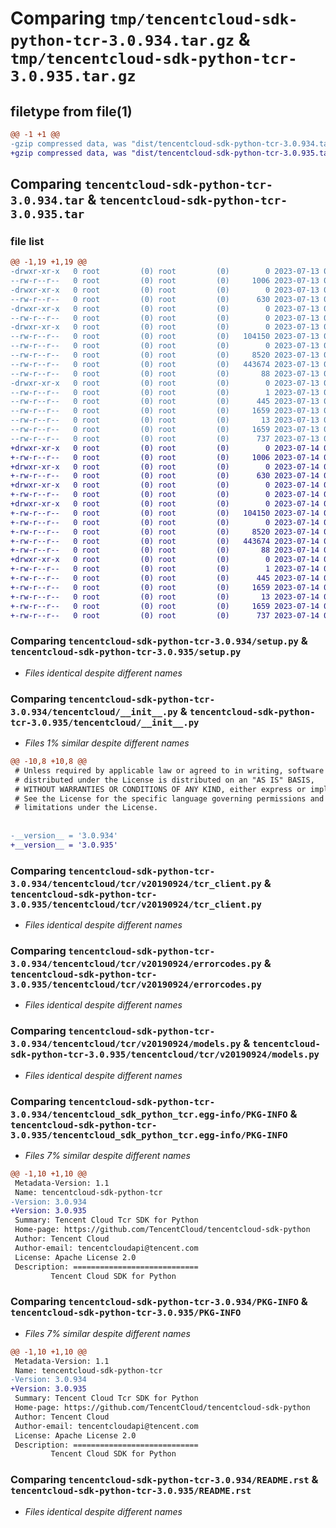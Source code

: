 # Comparing `tmp/tencentcloud-sdk-python-tcr-3.0.934.tar.gz` & `tmp/tencentcloud-sdk-python-tcr-3.0.935.tar.gz`

## filetype from file(1)

```diff
@@ -1 +1 @@
-gzip compressed data, was "dist/tencentcloud-sdk-python-tcr-3.0.934.tar", last modified: Thu Jul 13 00:34:20 2023, max compression
+gzip compressed data, was "dist/tencentcloud-sdk-python-tcr-3.0.935.tar", last modified: Fri Jul 14 00:39:24 2023, max compression
```

## Comparing `tencentcloud-sdk-python-tcr-3.0.934.tar` & `tencentcloud-sdk-python-tcr-3.0.935.tar`

### file list

```diff
@@ -1,19 +1,19 @@
-drwxr-xr-x   0 root         (0) root         (0)        0 2023-07-13 00:34:20.000000 tencentcloud-sdk-python-tcr-3.0.934/
--rw-r--r--   0 root         (0) root         (0)     1006 2023-07-13 00:34:20.000000 tencentcloud-sdk-python-tcr-3.0.934/setup.py
-drwxr-xr-x   0 root         (0) root         (0)        0 2023-07-13 00:34:20.000000 tencentcloud-sdk-python-tcr-3.0.934/tencentcloud/
--rw-r--r--   0 root         (0) root         (0)      630 2023-07-13 00:34:20.000000 tencentcloud-sdk-python-tcr-3.0.934/tencentcloud/__init__.py
-drwxr-xr-x   0 root         (0) root         (0)        0 2023-07-13 00:34:20.000000 tencentcloud-sdk-python-tcr-3.0.934/tencentcloud/tcr/
--rw-r--r--   0 root         (0) root         (0)        0 2023-07-13 00:34:20.000000 tencentcloud-sdk-python-tcr-3.0.934/tencentcloud/tcr/__init__.py
-drwxr-xr-x   0 root         (0) root         (0)        0 2023-07-13 00:34:20.000000 tencentcloud-sdk-python-tcr-3.0.934/tencentcloud/tcr/v20190924/
--rw-r--r--   0 root         (0) root         (0)   104150 2023-07-13 00:34:20.000000 tencentcloud-sdk-python-tcr-3.0.934/tencentcloud/tcr/v20190924/tcr_client.py
--rw-r--r--   0 root         (0) root         (0)        0 2023-07-13 00:34:20.000000 tencentcloud-sdk-python-tcr-3.0.934/tencentcloud/tcr/v20190924/__init__.py
--rw-r--r--   0 root         (0) root         (0)     8520 2023-07-13 00:34:20.000000 tencentcloud-sdk-python-tcr-3.0.934/tencentcloud/tcr/v20190924/errorcodes.py
--rw-r--r--   0 root         (0) root         (0)   443674 2023-07-13 00:34:20.000000 tencentcloud-sdk-python-tcr-3.0.934/tencentcloud/tcr/v20190924/models.py
--rw-r--r--   0 root         (0) root         (0)       88 2023-07-13 00:34:20.000000 tencentcloud-sdk-python-tcr-3.0.934/setup.cfg
-drwxr-xr-x   0 root         (0) root         (0)        0 2023-07-13 00:34:20.000000 tencentcloud-sdk-python-tcr-3.0.934/tencentcloud_sdk_python_tcr.egg-info/
--rw-r--r--   0 root         (0) root         (0)        1 2023-07-13 00:34:20.000000 tencentcloud-sdk-python-tcr-3.0.934/tencentcloud_sdk_python_tcr.egg-info/dependency_links.txt
--rw-r--r--   0 root         (0) root         (0)      445 2023-07-13 00:34:20.000000 tencentcloud-sdk-python-tcr-3.0.934/tencentcloud_sdk_python_tcr.egg-info/SOURCES.txt
--rw-r--r--   0 root         (0) root         (0)     1659 2023-07-13 00:34:20.000000 tencentcloud-sdk-python-tcr-3.0.934/tencentcloud_sdk_python_tcr.egg-info/PKG-INFO
--rw-r--r--   0 root         (0) root         (0)       13 2023-07-13 00:34:20.000000 tencentcloud-sdk-python-tcr-3.0.934/tencentcloud_sdk_python_tcr.egg-info/top_level.txt
--rw-r--r--   0 root         (0) root         (0)     1659 2023-07-13 00:34:20.000000 tencentcloud-sdk-python-tcr-3.0.934/PKG-INFO
--rw-r--r--   0 root         (0) root         (0)      737 2023-07-13 00:34:20.000000 tencentcloud-sdk-python-tcr-3.0.934/README.rst
+drwxr-xr-x   0 root         (0) root         (0)        0 2023-07-14 00:39:24.000000 tencentcloud-sdk-python-tcr-3.0.935/
+-rw-r--r--   0 root         (0) root         (0)     1006 2023-07-14 00:39:24.000000 tencentcloud-sdk-python-tcr-3.0.935/setup.py
+drwxr-xr-x   0 root         (0) root         (0)        0 2023-07-14 00:39:24.000000 tencentcloud-sdk-python-tcr-3.0.935/tencentcloud/
+-rw-r--r--   0 root         (0) root         (0)      630 2023-07-14 00:39:24.000000 tencentcloud-sdk-python-tcr-3.0.935/tencentcloud/__init__.py
+drwxr-xr-x   0 root         (0) root         (0)        0 2023-07-14 00:39:24.000000 tencentcloud-sdk-python-tcr-3.0.935/tencentcloud/tcr/
+-rw-r--r--   0 root         (0) root         (0)        0 2023-07-14 00:39:24.000000 tencentcloud-sdk-python-tcr-3.0.935/tencentcloud/tcr/__init__.py
+drwxr-xr-x   0 root         (0) root         (0)        0 2023-07-14 00:39:24.000000 tencentcloud-sdk-python-tcr-3.0.935/tencentcloud/tcr/v20190924/
+-rw-r--r--   0 root         (0) root         (0)   104150 2023-07-14 00:39:24.000000 tencentcloud-sdk-python-tcr-3.0.935/tencentcloud/tcr/v20190924/tcr_client.py
+-rw-r--r--   0 root         (0) root         (0)        0 2023-07-14 00:39:24.000000 tencentcloud-sdk-python-tcr-3.0.935/tencentcloud/tcr/v20190924/__init__.py
+-rw-r--r--   0 root         (0) root         (0)     8520 2023-07-14 00:39:24.000000 tencentcloud-sdk-python-tcr-3.0.935/tencentcloud/tcr/v20190924/errorcodes.py
+-rw-r--r--   0 root         (0) root         (0)   443674 2023-07-14 00:39:24.000000 tencentcloud-sdk-python-tcr-3.0.935/tencentcloud/tcr/v20190924/models.py
+-rw-r--r--   0 root         (0) root         (0)       88 2023-07-14 00:39:24.000000 tencentcloud-sdk-python-tcr-3.0.935/setup.cfg
+drwxr-xr-x   0 root         (0) root         (0)        0 2023-07-14 00:39:24.000000 tencentcloud-sdk-python-tcr-3.0.935/tencentcloud_sdk_python_tcr.egg-info/
+-rw-r--r--   0 root         (0) root         (0)        1 2023-07-14 00:39:24.000000 tencentcloud-sdk-python-tcr-3.0.935/tencentcloud_sdk_python_tcr.egg-info/dependency_links.txt
+-rw-r--r--   0 root         (0) root         (0)      445 2023-07-14 00:39:24.000000 tencentcloud-sdk-python-tcr-3.0.935/tencentcloud_sdk_python_tcr.egg-info/SOURCES.txt
+-rw-r--r--   0 root         (0) root         (0)     1659 2023-07-14 00:39:24.000000 tencentcloud-sdk-python-tcr-3.0.935/tencentcloud_sdk_python_tcr.egg-info/PKG-INFO
+-rw-r--r--   0 root         (0) root         (0)       13 2023-07-14 00:39:24.000000 tencentcloud-sdk-python-tcr-3.0.935/tencentcloud_sdk_python_tcr.egg-info/top_level.txt
+-rw-r--r--   0 root         (0) root         (0)     1659 2023-07-14 00:39:24.000000 tencentcloud-sdk-python-tcr-3.0.935/PKG-INFO
+-rw-r--r--   0 root         (0) root         (0)      737 2023-07-14 00:39:24.000000 tencentcloud-sdk-python-tcr-3.0.935/README.rst
```

### Comparing `tencentcloud-sdk-python-tcr-3.0.934/setup.py` & `tencentcloud-sdk-python-tcr-3.0.935/setup.py`

 * *Files identical despite different names*

### Comparing `tencentcloud-sdk-python-tcr-3.0.934/tencentcloud/__init__.py` & `tencentcloud-sdk-python-tcr-3.0.935/tencentcloud/__init__.py`

 * *Files 1% similar despite different names*

```diff
@@ -10,8 +10,8 @@
 # Unless required by applicable law or agreed to in writing, software
 # distributed under the License is distributed on an "AS IS" BASIS,
 # WITHOUT WARRANTIES OR CONDITIONS OF ANY KIND, either express or implied.
 # See the License for the specific language governing permissions and
 # limitations under the License.
 
 
-__version__ = '3.0.934'
+__version__ = '3.0.935'
```

### Comparing `tencentcloud-sdk-python-tcr-3.0.934/tencentcloud/tcr/v20190924/tcr_client.py` & `tencentcloud-sdk-python-tcr-3.0.935/tencentcloud/tcr/v20190924/tcr_client.py`

 * *Files identical despite different names*

### Comparing `tencentcloud-sdk-python-tcr-3.0.934/tencentcloud/tcr/v20190924/errorcodes.py` & `tencentcloud-sdk-python-tcr-3.0.935/tencentcloud/tcr/v20190924/errorcodes.py`

 * *Files identical despite different names*

### Comparing `tencentcloud-sdk-python-tcr-3.0.934/tencentcloud/tcr/v20190924/models.py` & `tencentcloud-sdk-python-tcr-3.0.935/tencentcloud/tcr/v20190924/models.py`

 * *Files identical despite different names*

### Comparing `tencentcloud-sdk-python-tcr-3.0.934/tencentcloud_sdk_python_tcr.egg-info/PKG-INFO` & `tencentcloud-sdk-python-tcr-3.0.935/tencentcloud_sdk_python_tcr.egg-info/PKG-INFO`

 * *Files 7% similar despite different names*

```diff
@@ -1,10 +1,10 @@
 Metadata-Version: 1.1
 Name: tencentcloud-sdk-python-tcr
-Version: 3.0.934
+Version: 3.0.935
 Summary: Tencent Cloud Tcr SDK for Python
 Home-page: https://github.com/TencentCloud/tencentcloud-sdk-python
 Author: Tencent Cloud
 Author-email: tencentcloudapi@tencent.com
 License: Apache License 2.0
 Description: ============================
         Tencent Cloud SDK for Python
```

### Comparing `tencentcloud-sdk-python-tcr-3.0.934/PKG-INFO` & `tencentcloud-sdk-python-tcr-3.0.935/PKG-INFO`

 * *Files 7% similar despite different names*

```diff
@@ -1,10 +1,10 @@
 Metadata-Version: 1.1
 Name: tencentcloud-sdk-python-tcr
-Version: 3.0.934
+Version: 3.0.935
 Summary: Tencent Cloud Tcr SDK for Python
 Home-page: https://github.com/TencentCloud/tencentcloud-sdk-python
 Author: Tencent Cloud
 Author-email: tencentcloudapi@tencent.com
 License: Apache License 2.0
 Description: ============================
         Tencent Cloud SDK for Python
```

### Comparing `tencentcloud-sdk-python-tcr-3.0.934/README.rst` & `tencentcloud-sdk-python-tcr-3.0.935/README.rst`

 * *Files identical despite different names*

